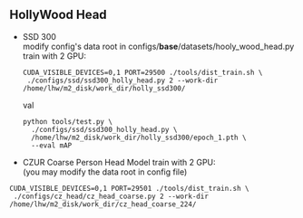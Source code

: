 ## HollyWood Head

- SSD 300 <br/>
  modify  config's data root in configs/__base__/datasets/hooly_wood_head.py 
  train with 2 GPU: 
  ```
  CUDA_VISIBLE_DEVICES=0,1 PORT=29500 ./tools/dist_train.sh \
   ./configs/ssd/ssd300_holly_head.py 2 --work-dir /home/lhw/m2_disk/work_dir/holly_ssd300/
  ```
  
  val
  ```
  python tools/test.py \
    ./configs/ssd/ssd300_holly_head.py \
    /home/lhw/m2_disk/work_dir/holly_ssd300/epoch_1.pth \
    --eval mAP
  ```
 
 - CZUR Coarse Person Head Model
  train with 2 GPU: <br/>
  (you may modify the data root in config file)
  ```
  CUDA_VISIBLE_DEVICES=0,1 PORT=29501 ./tools/dist_train.sh \
   ./configs/cz_head/cz_head_coarse.py 2 --work-dir /home/lhw/m2_disk/work_dir/cz_head_coarse_224/
  ```
